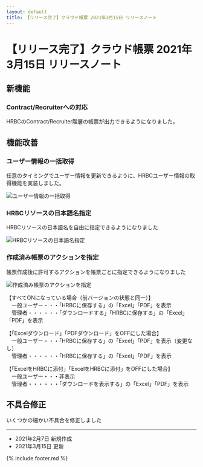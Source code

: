 ```yaml
---
layout: default
title: 【リリース完了】クラウド帳票 2021年3月15日 リリースノート
---
```


# 【リリース完了】クラウド帳票 2021年3月15日 リリースノート

## 新機能

### Contract/Recruiterへの対応

HRBCのContract/Recruiter階層の帳票が出力できるようになりました。

## 機能改善

### ユーザー情報の一括取得

任意のタイミングでユーザー情報を更新できるように、HRBCユーザー情報の取得機能を実装しました。

![ユーザー情報の一括取得](images/20210207/release20210207_1_1.png)


### HRBCリソースの日本語名指定

HRBCリソースの日本語名を自由に指定できるようになりました

![HRBCリソースの日本語名指定](images/20210207/release20210207_1_2.png)


### 作成済み帳票のアクションを指定

帳票作成後に許可するアクションを帳票ごとに指定できるようになりました

![作成済み帳票のアクションを指定](images/20210207/release20210207_1_3.png)

【すべてONになっている場合（前バージョンの状態と同一）】<br>
　一般ユーザー・・・「HRBCに保存する」の「Excel」「PDF」を表示<br>
　管理者・・・・・・「ダウンロードする」「HRBCに保存する」の「Excel」「PDF」を表示<br>

【「Excelダウンロード」「PDFダウンロード」をOFFにした場合】<br>
　一般ユーザー・・・「HRBCに保存する」の「Excel」「PDF」を表示（変更なし）<br>
　管理者・・・・・・「HRBCに保存する」の「Excel」「PDF」を表示<br>

【「ExcelをHRBCに添付」「ExcelをHRBCに添付」をOFFにした場合】<br>
　一般ユーザー・・・非表示<br>
　管理者・・・・・・「ダウンロードを表示する」の「Excel」「PDF」を表示<br>


## 不具合修正

いくつかの細かい不具合を修正しました

-----
* 2021年2月7日 新規作成
* 2021年3月15日 更新

{% include footer.md %}
